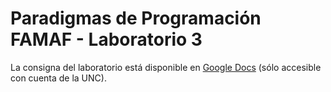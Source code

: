 # Paradigmas de Programación FAMAF - Laboratorio 3

La consigna del laboratorio está disponible en
[Google Docs](https://docs.google.com/document/d/1oWW0hOe0DDAt3-CWuATYThiiFeZ8tOE7HQudQdsrL98/edit?usp=sharing)
(sólo accesible con cuenta de la UNC).

